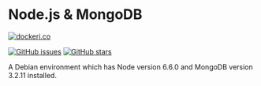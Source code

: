 # Node.js & MongoDB

[![dockeri.co](http://dockeri.co/image/palaska/node-mongo/)](https://registry.hub.docker.com/palaska/node-mongo/)

[![GitHub issues](https://img.shields.io/github/issues/palaska/docker-node-mongo.svg "GitHub issues")](https://github.com/palaska/docker-node-mongo)
[![GitHub stars](https://img.shields.io/github/stars/palaska/docker-node-mongo.svg "GitHub stars")](https://github.com/palaska/docker-node-mongo)

A Debian environment which has Node version 6.6.0 and MongoDB version 3.2.11 installed.
